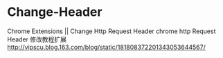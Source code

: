 # Change-Header
Chrome Extensions || Change Http Request Header
chrome http Request Header 修改教程扩展     http://vipscu.blog.163.com/blog/static/181808372201343053644567/
